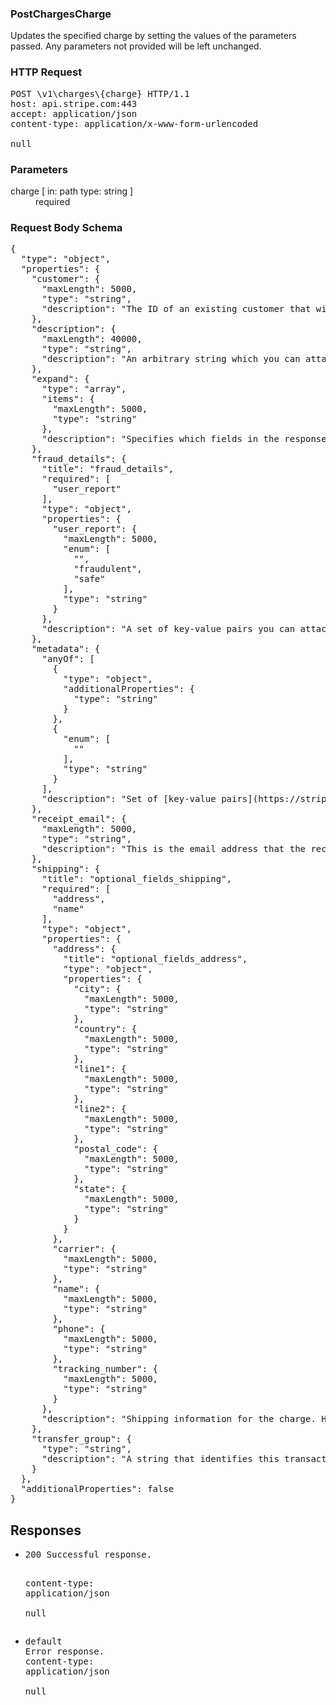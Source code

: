 <!DOCTYPE html><html><head><title></title><link rel="stylesheet" href="./OpenApi.css"/><meta charset="utf-8"/><meta name="viewport" content="width=device-width, initial-scale=1"/></head><body><article><section class="requestOverview"><h1 class="request-summary">PostChargesCharge</h1><p class="request-description"><p>Updates the specified charge by setting the values of the parameters passed. Any parameters not provided will be left unchanged.</p></p></section><section class="http"><h3>HTTP Request</h3><pre class="http-example"><span class="request-line">POST</span> <span class="http-target">\v1\charges\{charge}</span> <span class="http-version">HTTP/1.1</span>&#xA;<span class="header-line">host</span>: <span class="header-value">api.stripe.com:443</span>&#xA;<span class="header-line">accept</span>: <span class="header-value">application/json</span>&#xA;<span class="header-line">content-type</span>: <span class="header-value">application/x-www-form-urlencoded</span>&#xA;&#xA;null</pre></section><dl class="parameters"><h3>Parameters</h3><dt class="parameter"><span class="parameter-name">charge</span> [ in: <span class="parameter-location">path</span> type: <span class="parameter-type">string</span> ]</dt><dd class="parameter"><span class="parameter-description"></span> <span class="parameter-required">required</span></dd></dl><section class="requestContent"><h3>Request Body Schema</h3><pre class="schema">{&#xA;  &quot;type&quot;: &quot;object&quot;,&#xA;  &quot;properties&quot;: {&#xA;    &quot;customer&quot;: {&#xA;      &quot;maxLength&quot;: 5000,&#xA;      &quot;type&quot;: &quot;string&quot;,&#xA;      &quot;description&quot;: &quot;The ID of an existing customer that will be associated with this request. This field may only be updated if there is no existing associated customer with this charge.&quot;&#xA;    },&#xA;    &quot;description&quot;: {&#xA;      &quot;maxLength&quot;: 40000,&#xA;      &quot;type&quot;: &quot;string&quot;,&#xA;      &quot;description&quot;: &quot;An arbitrary string which you can attach to a charge object. It is displayed when in the web interface alongside the charge. Note that if you use Stripe to send automatic email receipts to your customers, your receipt emails will include the `description` of the charge(s) that they are describing.&quot;&#xA;    },&#xA;    &quot;expand&quot;: {&#xA;      &quot;type&quot;: &quot;array&quot;,&#xA;      &quot;items&quot;: {&#xA;        &quot;maxLength&quot;: 5000,&#xA;        &quot;type&quot;: &quot;string&quot;&#xA;      },&#xA;      &quot;description&quot;: &quot;Specifies which fields in the response should be expanded.&quot;&#xA;    },&#xA;    &quot;fraud_details&quot;: {&#xA;      &quot;title&quot;: &quot;fraud_details&quot;,&#xA;      &quot;required&quot;: [&#xA;        &quot;user_report&quot;&#xA;      ],&#xA;      &quot;type&quot;: &quot;object&quot;,&#xA;      &quot;properties&quot;: {&#xA;        &quot;user_report&quot;: {&#xA;          &quot;maxLength&quot;: 5000,&#xA;          &quot;enum&quot;: [&#xA;            &quot;&quot;,&#xA;            &quot;fraudulent&quot;,&#xA;            &quot;safe&quot;&#xA;          ],&#xA;          &quot;type&quot;: &quot;string&quot;&#xA;        }&#xA;      },&#xA;      &quot;description&quot;: &quot;A set of key-value pairs you can attach to a charge giving information about its riskiness. If you believe a charge is fraudulent, include a `user_report` key with a value of `fraudulent`. If you believe a charge is safe, include a `user_report` key with a value of `safe`. Stripe will use the information you send to improve our fraud detection algorithms.&quot;&#xA;    },&#xA;    &quot;metadata&quot;: {&#xA;      &quot;anyOf&quot;: [&#xA;        {&#xA;          &quot;type&quot;: &quot;object&quot;,&#xA;          &quot;additionalProperties&quot;: {&#xA;            &quot;type&quot;: &quot;string&quot;&#xA;          }&#xA;        },&#xA;        {&#xA;          &quot;enum&quot;: [&#xA;            &quot;&quot;&#xA;          ],&#xA;          &quot;type&quot;: &quot;string&quot;&#xA;        }&#xA;      ],&#xA;      &quot;description&quot;: &quot;Set of [key-value pairs](https://stripe.com/docs/api/metadata) that you can attach to an object. This can be useful for storing additional information about the object in a structured format. Individual keys can be unset by posting an empty value to them. All keys can be unset by posting an empty value to `metadata`.&quot;&#xA;    },&#xA;    &quot;receipt_email&quot;: {&#xA;      &quot;maxLength&quot;: 5000,&#xA;      &quot;type&quot;: &quot;string&quot;,&#xA;      &quot;description&quot;: &quot;This is the email address that the receipt for this charge will be sent to. If this field is updated, then a new email receipt will be sent to the updated address.&quot;&#xA;    },&#xA;    &quot;shipping&quot;: {&#xA;      &quot;title&quot;: &quot;optional_fields_shipping&quot;,&#xA;      &quot;required&quot;: [&#xA;        &quot;address&quot;,&#xA;        &quot;name&quot;&#xA;      ],&#xA;      &quot;type&quot;: &quot;object&quot;,&#xA;      &quot;properties&quot;: {&#xA;        &quot;address&quot;: {&#xA;          &quot;title&quot;: &quot;optional_fields_address&quot;,&#xA;          &quot;type&quot;: &quot;object&quot;,&#xA;          &quot;properties&quot;: {&#xA;            &quot;city&quot;: {&#xA;              &quot;maxLength&quot;: 5000,&#xA;              &quot;type&quot;: &quot;string&quot;&#xA;            },&#xA;            &quot;country&quot;: {&#xA;              &quot;maxLength&quot;: 5000,&#xA;              &quot;type&quot;: &quot;string&quot;&#xA;            },&#xA;            &quot;line1&quot;: {&#xA;              &quot;maxLength&quot;: 5000,&#xA;              &quot;type&quot;: &quot;string&quot;&#xA;            },&#xA;            &quot;line2&quot;: {&#xA;              &quot;maxLength&quot;: 5000,&#xA;              &quot;type&quot;: &quot;string&quot;&#xA;            },&#xA;            &quot;postal_code&quot;: {&#xA;              &quot;maxLength&quot;: 5000,&#xA;              &quot;type&quot;: &quot;string&quot;&#xA;            },&#xA;            &quot;state&quot;: {&#xA;              &quot;maxLength&quot;: 5000,&#xA;              &quot;type&quot;: &quot;string&quot;&#xA;            }&#xA;          }&#xA;        },&#xA;        &quot;carrier&quot;: {&#xA;          &quot;maxLength&quot;: 5000,&#xA;          &quot;type&quot;: &quot;string&quot;&#xA;        },&#xA;        &quot;name&quot;: {&#xA;          &quot;maxLength&quot;: 5000,&#xA;          &quot;type&quot;: &quot;string&quot;&#xA;        },&#xA;        &quot;phone&quot;: {&#xA;          &quot;maxLength&quot;: 5000,&#xA;          &quot;type&quot;: &quot;string&quot;&#xA;        },&#xA;        &quot;tracking_number&quot;: {&#xA;          &quot;maxLength&quot;: 5000,&#xA;          &quot;type&quot;: &quot;string&quot;&#xA;        }&#xA;      },&#xA;      &quot;description&quot;: &quot;Shipping information for the charge. Helps prevent fraud on charges for physical goods.&quot;&#xA;    },&#xA;    &quot;transfer_group&quot;: {&#xA;      &quot;type&quot;: &quot;string&quot;,&#xA;      &quot;description&quot;: &quot;A string that identifies this transaction as part of a group. `transfer_group` may only be provided if it has not been set. See the [Connect documentation](https://stripe.com/docs/connect/charges-transfers#transfer-options) for details.&quot;&#xA;    }&#xA;  },&#xA;  &quot;additionalProperties&quot;: false&#xA;}</pre></section><section class="responses"><h2>Responses</h2><ul class="responses"><li class="response"><pre class="http-example"><span class="status-line">200</span> <span class="status-description">Successful response.</span>
<span class="header-line">content-type</span>: <span class="header-value">application/json</span>&#xA;&#xA;null</pre></li><li class="response"><pre class="http-example"><span class="status-line">default</span> <span class="status-description">Error response.</span>
<span class="header-line">content-type</span>: <span class="header-value">application/json</span>&#xA;&#xA;null</pre></li></ul></section></article></body></html>